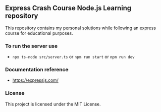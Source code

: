 ## Express Crash Course Node.js Learning repository

This repository contains my personal solutions while following an express course for educational purposes.

### To run the server use

- `npx ts-node src/server.ts` or `npm run start` or `npm run dev`

### Documentation reference

- https://expressjs.com/

### License

This project is licensed under the MIT License.
